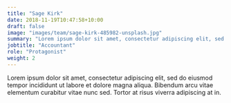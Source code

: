 ```yaml
---
title: "Sage Kirk"
date: 2018-11-19T10:47:58+10:00
draft: false
image: "images/team/sage-kirk-485982-unsplash.jpg"
summary: "Lorem ipsum dolor sit amet, consectetur adipiscing elit, sed do ei."
jobtitle: "Accountant"
role: "Protagonist"
weight: 2
---
```


Lorem ipsum dolor sit amet, consectetur adipiscing elit, sed do eiusmod tempor incididunt ut labore et dolore magna aliqua. Bibendum arcu vitae elementum curabitur vitae nunc sed. Tortor at risus viverra adipiscing at in.
